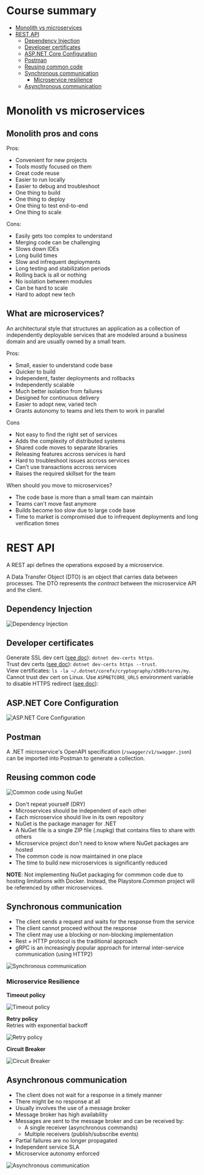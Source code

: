 # Course summary
- [Monolith vs microservices](#monolith-vs-microservices)
- [REST API](#rest-api)
    - [Dependency Injection](#dependency-injection)
    - [Developer certificates](#developer-certificates)
    - [ASP.NET Core Configuration](#aspnet-core-configuration)
    - [Postman](#postman)
    - [Reusing common code](#reusing-common-code)
    - [Synchronous communication](#synchronous-communication)
        - [Microservice resilience](#microservice-resilience)
    - [Asynchronous communication](#asynchronous-communication)

# Monolith vs microservices
## Monolith pros and cons
Pros:
- Convenient for new projects
- Tools mostly focused on them
- Great code reuse
- Easier to run locally
- Easier to debug and troubleshoot
- One thing to build
- One thing to deploy
- One thing to test end-to-end
- One thing to scale

Cons:
- Easily gets too complex to understand
- Merging code can be challenging
- Slows down IDEs
- Long build times
- Slow and infrequent deployments
- Long testing and stabilization periods
- Rolling back is all or nothing
- No isolation between modules
- Can be hard to scale
- Hard to adopt new tech

## What are microservices?
An architectural style that structures an application as a collection of independently deployable services that are modeled around a business domain and are usually owned by a small team.  

Pros:
- Small, easier to understand code base
- Quicker to build
- Independent, faster deployments and rollbacks
- Independently scalable
- Much better isolation from failures
- Designed for continuous delivery
- Easier to adopt new, varied tech
- Grants autonomy to teams and lets them to work in parallel

Cons
- Not easy to find the right set of services
- Adds the complexity of distributed systems
- Shared code moves to separate libraries
- Releasing features accross services is hard
- Hard to troubleshoot issues accross services
- Can't use transactions accross services
- Raises the required skillset for the team

When should you move to microservices?
- The code base is more than a small team can maintain
- Teams can't move fast anymore
- Builds become too slow due to large code base
- Time to market is compromised due to infrequent deployments and long verification times

# REST API
A REST api defines the operations exposed by a microservice.

A Data Transfer Object (DTO) is an object that carries data between processes. The DTO represents the _contract_ between the microservice API and the client.

## Dependency Injection
![Dependency Injection](readme/dependency_injection.svg)

## Developer certificates
Generate SSL dev cert ([see doc](https://learn.microsoft.com/en-us/dotnet/core/tools/dotnet-dev-certs)): `dotnet dev-certs https`.  
Trust dev certs ([see doc](https://learn.microsoft.com/en-us/aspnet/core/security/enforcing-ssl?view=aspnetcore-8.0&tabs=visual-studio%2Clinux-ubuntu%2Clinux-sles#trust-the-aspnet-core-https-development-certificate-on-windows-and-macos)): `dotnet dev-certs https --trust`.  
View certificates: `ls -la ~/.dotnet/corefx/cryptography/x509stores/my`.  
Cannot trust dev cert on Linux. Use `ASPNETCORE_URLS` environment variable to disable HTTPS redirect ([see doc](https://learn.microsoft.com/en-us/aspnet/core/security/enforcing-ssl?view=aspnetcore-8.0&tabs=visual-studio%2Clinux-ubuntu%2Clinux-sles)): 

## ASP.NET Core Configuration
![ASP.NET Core Configuration](readme/dotnet_configuration.svg)

## Postman
A .NET microservice's OpenAPI specification (`/swagger/v1/swagger.json`) can be imported into Postman to generate a collection.

## Reusing common code
![Common code using NuGet](readme/common_nuget.svg)

- Don't repeat yourself (DRY)
- Microservices should be independent of each other
- Each microservice should live in its own repository
- NuGet is the package manager for .NET
- A NuGet file is a single ZIP file (.nupkg) that contains files to share with others
- Microservice project don't need to know where NuGet packages are hosted
- The common code is now maintained in one place
- The time to build new microservices is significantly reduced

**NOTE**: Not implementing NuGet packaging for commmon code due to hosting limitations with Docker. Instead, the Playstore.Common project will be referenced by other microservices.

## Synchronous communication
- The client sends a request and waits for the response from the service
- The client cannot proceed without the response
- The client may use a blocking or non-blocking implementation
- Rest + HTTP protocol is the traditional approach
- gRPC is an increasingly popular approach for internal inter-service communication (using HTTP2)

![Synchronous communication](readme/sync_communication.svg)

### Microservice Resilience
**Timeout policy**  

![Timeout policy](readme/polly_timeout.svg)

**Retry policy**  
Retries with exponential backoff  

![Retry policy](readme/polly_retry.svg)

**Circuit Breaker**  

![Circuit Breaker](readme/polly_circuit_breaker.svg)

## Asynchronous communication
- The client does not wait for a response in a timely manner
- There might be no response at all
- Usually involves the use of a message broker
- Message broker has high availability
- Messages are sent to the message broker and can be received by: 
    - A single receiver (asynchronous commands)
    - Multiple receivers (publish/subscribe events)
- Partial failures are no longer propagated
- Independent service SLA
- Microservice autonomy enforced

![Asynchronous communication](readme/queue_comunication.svg)